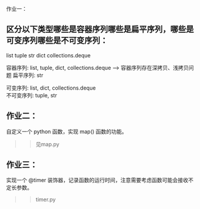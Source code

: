 作业一：

## 区分以下类型哪些是容器序列哪些是扁平序列，哪些是可变序列哪些是不可变序列：  

list
tuple
str
dict
collections.deque

容器序列: list, tuple, dict, collections.deque --> 容器序列存在深拷贝、浅拷贝问题
扁平序列: str

可变序列: list, dict, collections.deque  
不可变序列: tuple, str  

## 作业二：
自定义一个 python 函数，实现 map() 函数的功能。
>> 见map.py

## 作业三：
实现一个 @timer 装饰器，记录函数的运行时间，注意需要考虑函数可能会接收不定长参数。
>> timer.py